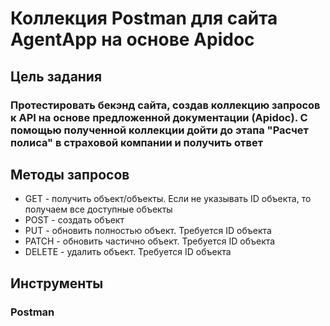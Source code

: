 # Коллекция Postman для сайта AgentApp на основе Apidoc

## Цель задания
### Протестировать бекэнд сайта, создав коллекцию запросов к API на основе предложенной документации (Apidoc). С помощью полученной коллекции дойти до этапа "Расчет полиса" в страховой компании и получить ответ

## Методы запросов
- GET - получить объект/объекты. Если не указывать ID объекта, то получаем все доступные объекты
- POST - создать объект
- PUT - обновить полностью объект. Требуется ID объекта
- PATCH - обновить частично объект. Требуется ID объекта
- DELETE - удалить объект. Требуется ID объекта

## Инструменты
### Postman